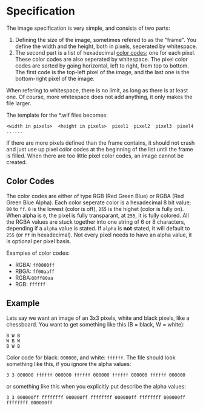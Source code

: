 # Specification

The image specification is very simple, and consists of two parts:

1. Defining the size of the image, sometimes refered to as the "frame". You define the width and the height, both in pixels, seperated by whitespace.
2. The second part is a list of hexadecimal [color codes](#color-codes); one for each pixel. These color codes are also
seperated by whitespace. The pixel color codes are sorted by going horizontal, left to right, from top to bottom.
The first code is the top-left pixel of the image, and the last one is the bottom-right pixel of the image.

When refering to whitespace, there is no limit, as long as there is at least one. Of course, more whitespace does not add anything, it only makes the file larger.

The template for the *.wif files becomes:
```
<width in pixels>  <height in pixels>  pixel1  pixel2  pixel3  pixel4 ......
```

If there are more pixels defined than the frame contains, it should not crash and just use up pixel color codes at the beginning of the list until the frame is filled. When there are too little pixel color codes, an image cannot be created.

## Color Codes

The color codes are either of type RGB (Red Green Blue) or RGBA (Red Green Blue Alpha). Each color seperate color is a hexadecimal 8 bit value; `00` to `ff`.
`0` is the lowest (color is off), `255` is the highet (color is fully on). When alpha is `0`, the pixel is fully transparant, at `255`, it is fully colored.
All the RGBA values are stuck together into one string of 6 or 8 characters, depending if a `alpha` value is stated. If `alpha` is **not** stated, it will default to `255` (or `ff` in hexadecimal).
Not every pixel needs to have an alpha value, it is optional per pixel basis.

Examples of color codes:
 - RGBA: `ff0000ff`
 - RBGA: `ff00aaff`
 - RGBA:`00ff80aa`
 - RGB: `ffffff`

## Example

Lets say we want an image of an 3x3 pixels, white and black pixels, like a chessboard. You want to get something like this (B = black, W = white):

```
B W B
W B W
B W B
```

Color code for black: `000000`, and white: `ffffff`. The file should look something like this, if you ignore the alpha values:

```
3 3 000000 ffffff 000000 ffffff 000000 ffffff 000000 ffffff 000000
```

or something like this when you explicitly put describe the alpha values:

```
3 3 000000ff ffffffff 000000ff ffffffff 000000ff ffffffff 000000ff ffffffff 000000ff
```